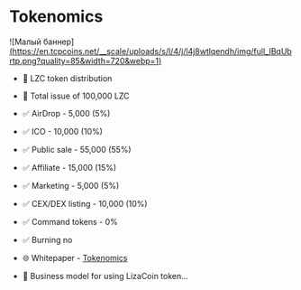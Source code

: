 # Tokenomics
![Малый баннер][(https://en.tcpcoins.net/__scale/uploads/s/l/4/j/l4j8wtlqendh/img/full_IBqUbrtp.png?quality=85&width=720&webp=1)](https://en.tcpcoins.net/__scale/uploads/s/l/4/j/l4j8wtlqendh/img/full_IBqUbrtp.png?quality=85&width=720&webp=1)
- 👀 LZC token distribution
- 💠 Total issue of 100,000 LZC

- ✅ AirDrop - 5,000 (5%)
- ✅ ICO - 10,000 (10%)
- ✅ Public sale - 55,000 (55%)
- ✅ Affiliate - 15,000 (15%)
- ✅ Marketing - 5,000 (5%)
- ✅ CEX/DEX listing - 10,000 (10%)
- ✅ Command tokens - 0%
- ✅ Burning no
- 🌐  Whitepaper - [Tokenomics](https://tcpcoins.net/whitepaper)

- 👀 Business model for using LizaCoin token...

